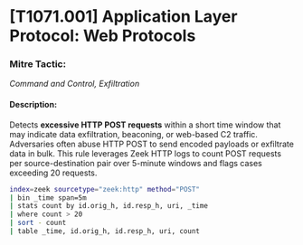 
# [T1071.001] Application Layer Protocol: Web Protocols

### Mitre Tactic:

*Command and Control, Exfiltration*

#### Description:

Detects **excessive HTTP POST requests** within a short time window that may indicate data exfiltration, beaconing, or web-based C2 traffic. Adversaries often abuse HTTP POST to send encoded payloads or exfiltrate data in bulk. This rule leverages Zeek HTTP logs to count POST requests per source-destination pair over 5-minute windows and flags cases exceeding 20 requests.

```bash
index=zeek sourcetype="zeek:http" method="POST"
| bin _time span=5m
| stats count by id.orig_h, id.resp_h, uri, _time
| where count > 20
| sort - count
| table _time, id.orig_h, id.resp_h, uri, count
```
